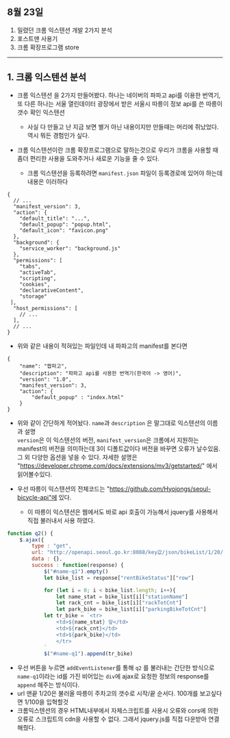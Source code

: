 ## 8월 23일

1. 밀렸던 크롬 익스텐션 개발 2가지 분석
2. 포스트맨 사용기
3. 크롬 확장프로그램 store

---
<h2>1. 크롬 익스텐션 분석</h2>

- 크롬 익스텐션 을 2가지 만들어봤다. 하나는 네이버의 파파고 api를 이용한 번역기,<br> 또 다른 하나는 서울 열린데이터 광장에서 받은 서울시 따릉이 정보 api를 쓴 따릉이 갯수 확인 익스텐션

  - 사실 다 만들고 난 지금 보면 별거 아닌 내용이지만 만들때는 머리에 쥐났었다. 역시 뭐든 경험인가 싶다.

- 크롬 익스텐션이란 크롬 확장프로그램으로 말하는것으로 우리가 크롬을 사용할 때 좀더 편리한 사용을 도와주거나 새로운 기능을 줄 수 있다.
  - 크롬 익스텐션을 등록하려면 `manifest.json` 파일이 등록경로에 있어야 하는데 내용은 이러하다

```
{
  // ...
  "manifest_version": 3,
  "action": {
    "default_title": "...",
    "default_popup": "popup.html",
    "default_icon": "favicon.png"
  },
  "background": {
    "service_worker": "background.js"
  },
  "permissions": [
    "tabs",
    "activeTab",
    "scripting",
    "cookies",
    "declarativeContent",
    "storage"
 ],
  "host_permissions": [
    // ...
  ],
  // ...
}
```
- 위와 같은 내용이 적혀있는 파일인데 내 파파고의 manifest를 본다면

```
{
    "name": "짭파고",
    "description": "파파고 api를 사용한 번역기(한국어 -> 영어)",
    "version": "1.0",
    "manifest_version": 3,
    "action": {
        "default_popup" : "index.html"
    }
}
```

  - 위와 같이 간단하게 적어놨다. `name`과 `description` 은 말그대로 익스텐션의 이름과 설명<br>
`version`은 이 익스텐션의 버전, `manifest_version`은 크롬에서 지원하는 manifest의 버전을 의미하는데 3이 디폴트값이다 버전을 바꾸면 오류가 날수있음.
그 외 다양한 옵션을 넣을 수 있다. 자세한 설명은 "https://developer.chrome.com/docs/extensions/mv3/getstarted/" 에서 읽어볼수있다. 

- 우선 따릉이 익스텐션의 전체코드는 "https://github.com/Hyojongs/seoul-bicycle-api"에 있다.
    - 이 따릉이 익스텐션은 웹에서도 바로 api 호출이 가능해서 jquery를 사용해서 직접 불러내서 사용 하였다.
```javascript
function q2() {
    $.ajax({
        type : "get",
        url: "http://openapi.seoul.go.kr:8088/key값/json/bikeList/1/20/",
        data : {},
        success : function(response) {
            $("#name-q1").empty()
            let bike_list = response["rentBikeStatus"]["row"]

            for (let i = 0; i < bike_list.length; i++){
                let name_stat = bike_list[i]["stationName"]
                let rack_cnt = bike_list[i]["rackTotCnt"]
                let park_bike = bike_list[i]["parkingBikeTotCnt"]
            let tr_bike = `<tr>
                <td>${name_stat} 앞</td>
                <td>${rack_cnt}</td>
                <td>${park_bike}</td>
                </tr>
            `
            $("#name-q1").append(tr_bike)
```
 - 우선 버튼을 누르면 `addEventListener`를 통해 `q2` 를 불러내는 간단한 방식으로
 `name-q1`이라는 id를 가진 비어있는 `div`에 ajax로 요청한 정보의 response를 `append` 헤주는 방식이다.
 - url 맨끝 1/20은 불러올 따릉이 주차고의 갯수로 시작/끝 순서다. 100개를 보고싶다면 1/100을 입혁할것
 - 크롬익스텐션의 경우 HTML내부에서 자체스크립트를 사용시 오류와 cors에 의한 오류로 스크립트의 cdn을 사용할 수 없다. 그래서 jquery.js를 직접 다운받아 연결해줬다.
